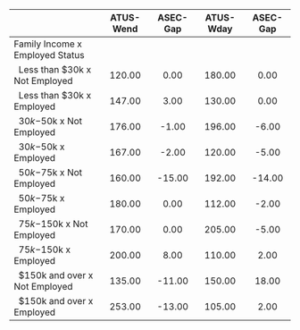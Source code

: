 
|                      |    ATUS-Wend |     ASEC-Gap |    ATUS-Wday |     ASEC-Gap |
| -------------------- | :----------: | :----------: | :----------: | :----------: |
| Family Income x Employed Status |              |              |              |              |
| &nbsp;&nbsp;Less than $30k x Not Employed |       120.00 |         0.00 |       180.00 |         0.00 |
| &nbsp;&nbsp;Less than $30k x Employed |       147.00 |         3.00 |       130.00 |         0.00 |
| &nbsp;&nbsp;$30k-$50k x Not Employed |       176.00 |        -1.00 |       196.00 |        -6.00 |
| &nbsp;&nbsp;$30k-$50k x Employed |       167.00 |        -2.00 |       120.00 |        -5.00 |
| &nbsp;&nbsp;$50k-$75k x Not Employed |       160.00 |       -15.00 |       192.00 |       -14.00 |
| &nbsp;&nbsp;$50k-$75k x Employed |       180.00 |         0.00 |       112.00 |        -2.00 |
| &nbsp;&nbsp;$75k-$150k x Not Employed |       170.00 |         0.00 |       205.00 |        -5.00 |
| &nbsp;&nbsp;$75k-$150k x Employed |       200.00 |         8.00 |       110.00 |         2.00 |
| &nbsp;&nbsp;$150k and over x Not Employed |       135.00 |       -11.00 |       150.00 |        18.00 |
| &nbsp;&nbsp;$150k and over x Employed |       253.00 |       -13.00 |       105.00 |         2.00 |

